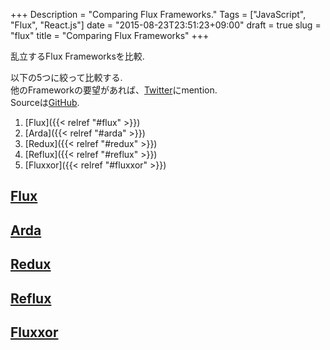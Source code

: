 +++
Description = "Comparing Flux Frameworks."
Tags = ["JavaScript", "Flux", "React.js"]
date = "2015-08-23T23:51:23+09:00"
draft = true
slug = "flux"
title = "Comparing Flux Frameworks"
+++

乱立するFlux Frameworksを比較.

<!--more-->

以下の5つに絞って比較する.  
他のFrameworkの要望があれば、[Twitter](https://twitter.com/Rudolph_Miller)にmention.  
Sourceは[GitHub](https://github.com/Rudolph-Miller/flux-frameworks).

1. [Flux]({{< relref "#flux" >}})
1. [Arda]({{< relref "#arda" >}})
1. [Redux]({{< relref "#redux" >}})
1. [Reflux]({{< relref "#reflux" >}})
1. [Fluxxor]({{< relref "#fluxxor" >}})

[Flux](https://github.com/facebook/flux)
---

[Arda](https://github.com/mizchi/arda)
---

[Redux](https://github.com/rackt/redux)
---

[Reflux](https://github.com/reflux/refluxjs)
---

[Fluxxor](https://github.com/BinaryMuse/fluxxor)
---
